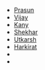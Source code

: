 * [Prasun](https://github.com/prasunanand/resume/wiki/GSoC-2017-proposal)
* [Vijay](https://docs.google.com/document/d/1-KIAHPWpSimGsDY42bLKW2yVCs5VTzxOObGa1maYZf4/edit)
* [Kany](https://docs.google.com/document/d/1SHXi8BJlOu-W4BjZl7F5YsoQ5-4bJDI53fFvk5OW-2E/edit)
* [Shekhar](https://shekharrajak.github.io/blog/GSoC-2017/GSoC-Project)
* [Utkarsh](https://drive.google.com/file/d/0B1kn9IHUODSZYmxDcnBJaUxtYk0/view)
* [Harkirat](https://docs.google.com/document/d/1yMwO6YGn6LA-d2KokM3am6I6oW-BK9Lya9baetpRR2Y/edit)
* []()
* []()
